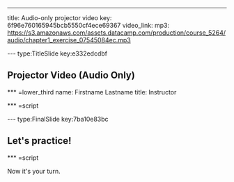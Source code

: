 ---
title: Audio-only projector video
key: 6f96e760165945bcb5550cf4ece69367
video_link:
  mp3: https://s3.amazonaws.com/assets.datacamp.com/production/course_5264/audio/chapter1_exercise_07545084ec.mp3


--- type:TitleSlide key:e332edcdbf
## Projector Video (Audio Only)

*** =lower_third
name: Firstname Lastname
title: Instructor

*** =script



--- type:FinalSlide key:7ba10e83bc
## Let's practice!

*** =script

Now it's your turn.

